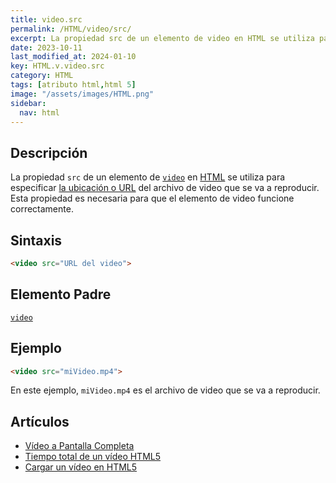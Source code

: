 ```yaml
---
title: video.src
permalink: /HTML/video/src/
excerpt: La propiedad src de un elemento de video en HTML se utiliza para especificar la ubicación o URL del archivo de video.
date: 2023-10-11
last_modified_at: 2024-01-10
key: HTML.v.video.src
category: HTML
tags: [atributo html,html 5]
image: "/assets/images/HTML.png"
sidebar:
  nav: html
---
```


## Descripción


La propiedad `src` de un elemento de [`video`](https://www.w3api.com/HTML/video/) en [HTML](https://www.manualweb.net/html5/) se utiliza para especificar [la ubicación o URL](https://www.ayudaenlaweb.com/internet-basico/que-es-la-url/) del archivo de video que se va a reproducir. Esta propiedad es necesaria para que el elemento de video funcione correctamente.


## Sintaxis


```html
<video src="URL del video">

```


## Elemento Padre


[`video`](https://www.w3api.com/HTML/video/)


## Ejemplo


```html
<video src="miVideo.mp4">

```


En este ejemplo, `miVideo.mp4` es el archivo de video que se va a reproducir.


## Artículos

- [Vídeo a Pantalla Completa](https://lineadecodigo.com/html5/video-a-pantalla-completa/)
- [Tiempo total de un vídeo HTML5](https://lineadecodigo.com/html5/tiempo-total-de-un-video-html5/)
- [Cargar un vídeo en HTML5](https://lineadecodigo.com/html5/cargar-un-video-en-html5/)
